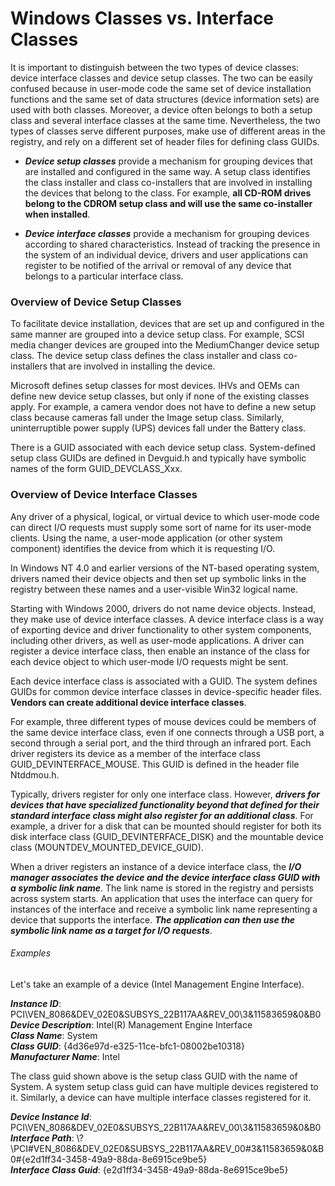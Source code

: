 # Windows Classes vs. Interface Classes

It is important to distinguish between the two types of device classes: device interface classes and device setup 
classes. The two can be easily confused because in user-mode code the same set of device installation functions and 
the same set of data structures (device information sets) are used with both classes. Moreover, a device often belongs 
to both a setup class and several interface classes at the same time. Nevertheless, the two types of classes serve 
different purposes, make use of different areas in the registry, and rely on a different set of header files for 
defining class GUIDs.

- _**Device setup classes**_ provide a mechanism for grouping devices that are installed and configured in the same way. 
A setup class identifies the class installer and class co-installers that are involved in installing the devices that 
belong to the class. For example, **all CD-ROM drives belong to the CDROM setup class and will use the same co-installer 
when installed**.

- _**Device interface classes**_ provide a mechanism for grouping devices according to shared characteristics. Instead of 
tracking the presence in the system of an individual device, drivers and user applications can register to be notified 
of the arrival or removal of any device that belongs to a particular interface class.

### Overview of Device Setup Classes

To facilitate device installation, devices that are set up and configured in the same manner are grouped into a device 
setup class. For example, SCSI media changer devices are grouped into the MediumChanger device setup class. The device 
setup class defines the class installer and class co-installers that are involved in installing the device.

Microsoft defines setup classes for most devices. IHVs and OEMs can define new device setup classes, but only if none 
of the existing classes apply. For example, a camera vendor does not have to define a new setup class because cameras 
fall under the Image setup class. Similarly, uninterruptible power supply (UPS) devices fall under the Battery class.

There is a GUID associated with each device setup class. System-defined setup class GUIDs are defined in Devguid.h and 
typically have symbolic names of the form GUID_DEVCLASS_Xxx.

### Overview of Device Interface Classes

Any driver of a physical, logical, or virtual device to which user-mode code can direct I/O requests must supply some 
sort of name for its user-mode clients. Using the name, a user-mode application (or other system component) identifies 
the device from which it is requesting I/O.

In Windows NT 4.0 and earlier versions of the NT-based operating system, drivers named their device objects and then 
set up symbolic links in the registry between these names and a user-visible Win32 logical name.

Starting with Windows 2000, drivers do not name device objects. Instead, they make use of device interface classes. 
A device interface class is a way of exporting device and driver functionality to other system components, including 
other drivers, as well as user-mode applications. A driver can register a device interface class, then enable an 
instance of the class for each device object to which user-mode I/O requests might be sent.

Each device interface class is associated with a GUID. The system defines GUIDs for common device interface classes 
in device-specific header files. **Vendors can create additional device interface classes**.

For example, three different types of mouse devices could be members of the same device interface class, even if one 
connects through a USB port, a second through a serial port, and the third through an infrared port. Each driver 
registers its device as a member of the interface class GUID_DEVINTERFACE_MOUSE. This GUID is defined in the header 
file Ntddmou.h.

Typically, drivers register for only one interface class. However, _**drivers for devices that have specialized 
functionality beyond that defined for their standard interface class might also register for an additional class**_. 
For example, a driver for a disk that can be mounted should register for both its disk interface class 
(GUID_DEVINTERFACE_DISK) and the mountable device class (MOUNTDEV_MOUNTED_DEVICE_GUID).

When a driver registers an instance of a device interface class, the **_I/O manager associates the device and the device 
interface class GUID with a symbolic link name_**. The link name is stored in the registry and persists across system 
starts. An application that uses the interface can query for instances of the interface and receive a symbolic link 
name representing a device that supports the interface. **_The application can then use the symbolic link name as a target 
for I/O requests_**.


###### Examples

Let's take an example of a device (Intel Management Engine Interface).

**_Instance ID_**:                PCI\VEN_8086&DEV_02E0&SUBSYS_22B117AA&REV_00\3&11583659&0&B0 <br>
**_Device Description_**:         Intel(R) Management Engine Interface <br>
**_Class Name_**:                 System <br>
**_Class GUID_**:                 {4d36e97d-e325-11ce-bfc1-08002be10318} <br>
**_Manufacturer Name_**:          Intel <br>

The class guid shown above is the setup class GUID with the name of System. A system setup class guid can have multiple 
devices registered to it. Similarly, a device can have multiple interface classes registered for it.

**_Device Instance Id_**:         PCI\VEN_8086&DEV_02E0&SUBSYS_22B117AA&REV_00\3&11583659&0&B0 <br>
**_Interface Path_**:             \\?\PCI#VEN_8086&DEV_02E0&SUBSYS_22B117AA&REV_00#3&11583659&0&B0#{e2d1ff34-3458-49a9-88da-8e6915ce9be5} <br>
**_Interface Class Guid_**:       {e2d1ff34-3458-49a9-88da-8e6915ce9be5} <br>

